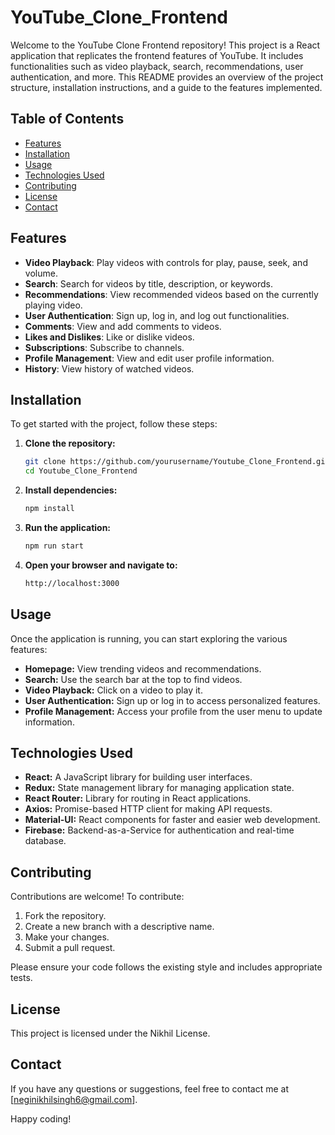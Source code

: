 # YouTube_Clone_Frontend

Welcome to the YouTube Clone Frontend repository! This project is a React application that replicates the frontend features of YouTube. It includes functionalities such as video playback, search, recommendations, user authentication, and more. This README provides an overview of the project structure, installation instructions, and a guide to the features implemented.

## Table of Contents
- [Features](#features)
- [Installation](#installation)
- [Usage](#usage)
- [Technologies Used](#technologies-used)
- [Contributing](#contributing)
- [License](#license)
- [Contact](#contact)

## Features

- **Video Playback**: Play videos with controls for play, pause, seek, and volume.
- **Search**: Search for videos by title, description, or keywords.
- **Recommendations**: View recommended videos based on the currently playing video.
- **User Authentication**: Sign up, log in, and log out functionalities.
- **Comments**: View and add comments to videos.
- **Likes and Dislikes**: Like or dislike videos.
- **Subscriptions**: Subscribe to channels.
- **Profile Management**: View and edit user profile information.
- **History**: View history of watched videos.

## Installation

To get started with the project, follow these steps:

1. **Clone the repository:**
   ```bash
   git clone https://github.com/yourusername/Youtube_Clone_Frontend.git
   cd Youtube_Clone_Frontend
2. **Install dependencies:**
   ```bash
   npm install
3. **Run the application:**
   ```bash
   npm run start
4. **Open your browser and navigate to:**
   ```bash
   http://localhost:3000

## Usage

Once the application is running, you can start exploring the various features:

- **Homepage:** View trending videos and recommendations.
- **Search:** Use the search bar at the top to find videos.
- **Video Playback:** Click on a video to play it.
- **User Authentication:** Sign up or log in to access personalized features.
- **Profile Management:** Access your profile from the user menu to update information.


## Technologies Used

- **React:** A JavaScript library for building user interfaces.
- **Redux:** State management library for managing application state.
- **React Router:** Library for routing in React applications.
- **Axios:** Promise-based HTTP client for making API requests.
- **Material-UI:** React components for faster and easier web development.
- **Firebase:** Backend-as-a-Service for authentication and real-time database.

## Contributing

Contributions are welcome! To contribute:

1. Fork the repository.
2. Create a new branch with a descriptive name.
3. Make your changes.
4. Submit a pull request.

Please ensure your code follows the existing style and includes appropriate tests.

## License

This project is licensed under the Nikhil License.
## Contact

If you have any questions or suggestions, feel free to contact me at [neginikhilsingh6@gmail.com].

Happy coding!

